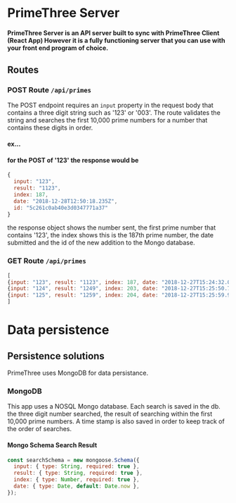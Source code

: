 # PrimeThree Server

#### PrimeThree Server is an API server built to sync with PrimeThree Client (React App) However it is a fully functioning server that you can use with your front end program of choice.



## Routes

### POST Route `/api/primes`
The POST endpoint requires an `input` property in the request body that contains a three digit string such as '123' or '003'.  The route validates the string and searches the first 10,000 prime numbers for a number that contains these digits in order. 

#### ex...
#### for the POST of '123' the response would be

```javascript
{ 
  input: "123", 
  result: "1123", 
  index: 187, 
  date: "2018-12-28T12:50:18.235Z", 
  id: "5c261c0ab40e3d0347771a37"
}
```

the response object shows the number sent, the first prime number that contains '123', the index shows this is the 187th prime number, the date submitted and the id of the new addition to the Mongo database.

### GET Route `/api/primes`

```javascript
[
{input: "123", result: "1123", index: 187, date: "2018-12-27T15:24:32.073Z", id: "5c24eeb07270f14beea"},
{input: "124", result: "1249", index: 203, date: "2018-12-27T15:25:50.759Z", id: "5c24eefe7270f14beea"},
{input: "125", result: "1259", index: 204, date: "2018-12-27T15:25:59.911Z", id: "5c24ef077270f14beea"}
]
```


# Data persistence

## Persistence solutions

PrimeThree uses MongoDB for data persistance.  

### MongoDB

This app uses a NOSQL Mongo database. Each search is saved in the db.   the three digit number searched, the result of searching within the first 10,000 prime numbers.  A time stamp is also saved in order to keep track of the order of searches.

#### Mongo Schema Search Result

```javascript
const searchSchema = new mongoose.Schema({
  input: { type: String, required: true },
  result: { type: String, required: true },
  index: { type: Number, required: true },
  date: { type: Date, default: Date.now },
});
```


